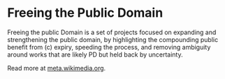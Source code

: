 # Freeing the Public Domain

Freeing the public Domain is a set of projects focused on expanding and strengthening the public domain, by highlighting the compounding public benefit from (c) expiry, speeding the process, and removing ambiguity around works that are likely PD but held back by uncertainty.

Read more at [meta.wikimedia.org](https://meta.wikimedia.org/wiki/Copyright_expiry_acceleration).